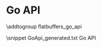 Go API
======

\addtogroup flatbuffers_go_api

<!-- Note: The `GoApi_generate.txt` code snippet was generated using `godoc` and
     customized for use with this markdown file. To regenerate the file, use the
     `godoc` tool (http://godoc.org) with the files in the `flatbuffers/go`
     folder.

     You may need to ensure that copies of the files exist in the `src/`
     subfolder at the path set by the `$GOROOT` environment variable. You can
     either move the files to `$GOROOT/src/flatbuffers` manually, if `$GOROOT`
     is already set, otherwise you will need to manually set the `$GOROOT`
     variable to a path and create `src/flatbuffers` subfolders at that path.
     Then copy the flatbuffers files into `$GOROOT/src/flatbuffers`. (Some
     versions of `godoc` include a `-path` flag. This could be used instead, if
     available).

     Once the files exist at the `$GOROOT/src/flatbuffers` location, you can
     regenerate this doc using the following command:
     `godoc flatbuffers > GoApi_generated.txt`.

     After the documentation is generated, you will have to manually remove any
     non-user facing documentation from this file. -->
\snippet GoApi_generated.txt Go API
